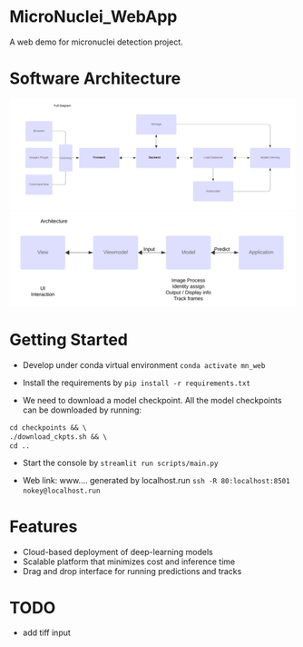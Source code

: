 # MicroNuclei_WebApp

A web demo for micronuclei detection project.

# Software Architecture
![Project Diagram](./docs/diagram.png)
![Project Architecture](./docs/architect.png)

# Getting Started
- Develop under conda virtual environment ```conda activate mn_web```

- Install the requirements by ```pip install -r requirements.txt```

- We need to download a model checkpoint. All the model checkpoints can be downloaded by running:

```
cd checkpoints && \
./download_ckpts.sh && \
cd ..
```

- Start the console by ```streamlit run scripts/main.py```

- Web link: www.... generated by localhost.run ```ssh -R 80:localhost:8501 nokey@localhost.run```


# Features
- Cloud-based deployment of deep-learning models
- Scalable platform that minimizes cost and inference time
- Drag and drop interface for running predictions and tracks


# TODO
- add tiff input
